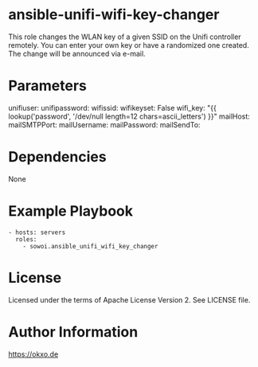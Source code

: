 # ansible-unifi-wifi-key-changer
This role changes the WLAN key of a given SSID on the Unifi controller remotely. 
You can enter your own key or have a randomized one created. 
The change will be announced via e-mail.

# Parameters
unifiuser:
unifipassword:
wifissid:
wifikeyset: False
wifi_key: "{{ lookup('password', '/dev/null length=12 chars=ascii_letters') }}"
mailHost:
mailSMTPPort:
mailUsername:
mailPassword:
mailSendTo:

# Dependencies
None

# Example Playbook
``` 
- hosts: servers
  roles:
    - sowoi.ansible_unifi_wifi_key_changer
```

# License
Licensed under the terms of Apache License Version 2. See LICENSE file.

# Author Information
https://okxo.de